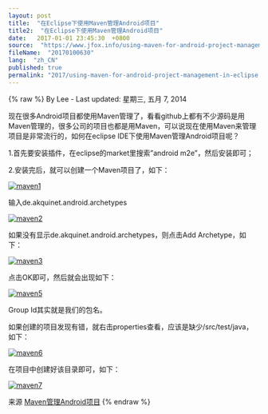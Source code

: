 ```yaml
---
layout: post
title:  "在Eclipse下使用Maven管理Android项目"
title2:  "在Eclipse下使用Maven管理Android项目"
date:   2017-01-01 23:45:30  +0800
source:  "https://www.jfox.info/using-maven-for-android-project-management-in-eclipse.html"
fileName:  "20170100630"
lang:  "zh_CN"
published: true
permalink: "2017/using-maven-for-android-project-management-in-eclipse.html"
---
```

{% raw %}
By Lee - Last updated: 星期三, 五月 7, 2014

现在很多Android项目都使用Maven管理了，看看github上都有不少源码是用Maven管理的，很多公司的项目也都是用Maven，可以说现在使用Maven来管理项目是非常流行的，如何在eclipse IDE下使用Maven管理Android项目呢？

1.首先要安装插件，在eclipse的market里搜索”android m2e”，然后安装即可；

2.安装完后，就可以创建一个Maven项目了，如下：

[![maven1](http://www.jfox.info/wp-content/uploads/2014/05/maven1.jpg)](https://www.jfox.info/go.php?url=http://www.jfox.info/wp-content/uploads/2014/05/maven1.jpg)

输入de.akquinet.android.archetypes

[![maven2](http://www.jfox.info/wp-content/uploads/2014/05/maven2.jpg)](https://www.jfox.info/go.php?url=http://www.jfox.info/wp-content/uploads/2014/05/maven2.jpg)

如果没有显示de.akquinet.android.archetypes，则点击Add Archetype，如下：

[![maven3](http://www.jfox.info/wp-content/uploads/2014/05/maven3.jpg)](https://www.jfox.info/go.php?url=http://www.jfox.info/wp-content/uploads/2014/05/maven3.jpg)

点击OK即可，然后就会出现如下：

[![maven5](http://www.jfox.info/wp-content/uploads/2014/05/maven5.jpg)](https://www.jfox.info/go.php?url=http://www.jfox.info/wp-content/uploads/2014/05/maven5.jpg)

Group Id其实就是我们的包名。

如果创建的项目发现有错，就右击properties查看，应该是缺少/src/test/java，如下：

[![maven6](http://www.jfox.info/wp-content/uploads/2014/05/maven6.jpg)](https://www.jfox.info/go.php?url=http://www.jfox.info/wp-content/uploads/2014/05/maven6.jpg)

在项目中创建好该目录即可，如下：

[![maven7](http://www.jfox.info/wp-content/uploads/2014/05/maven7.jpg)](https://www.jfox.info/go.php?url=http://www.jfox.info/wp-content/uploads/2014/05/maven7.jpg)

来源 [Maven管理Android项目](https://www.jfox.info/go.php?url=http://www.jfox.info/url.php?url=http%3A%2F%2Fwww.chenwg.com%2Fandroid%2Fmaven%25E7%25AE%25A1%25E7%2590%2586android%25E9%25A1%25B9%25E7%259B%25AE.html)
{% endraw %}
